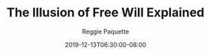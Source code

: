---
layout: post
title: The Illusion of Free Will Explained
description: Arguments and an examination into free will vs determinism and what that means.
date: '2019-12-13T06:30:00-08:00'
categories: [philosophy]
category: [all]
slug: /free-will-illusion
image: /assets/images/free-will.jpeg
image-alt: Sam Harris on free will
author: Reggie Paquette
post-id: 29
seo:
    date_modified: '2019-12-13T06:30:00-08:00'
---